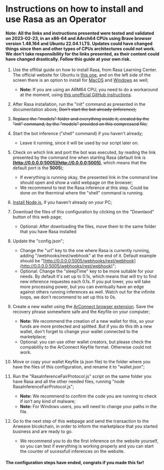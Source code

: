 # Instructions on how to install and use Rasa as an Operator

#### **Note:** All the links and instructions presented were tested and validated on 2023-02-23, in an x86-64 and AArch64 CPUs using Brave browser version 1.48.164 and Ubuntu 22.04.1 LTS. Updates could have changed things since then and other types of CPUs architectures could not work. We don't take responsibility for the links presented, as their content could have changed drastically. **Follow this guide at your own risk.**

1. Use the offitial guide on how to install Rasa, from Rasa Learning Center. The official website for Ubuntu is [this one](https://learning.rasa.com/installation/ubuntu/), and on the left side of the screen there is an option to install for [MacOS](https://learning.rasa.com/installation/mac/) and [Windows](https://learning.rasa.com/installation/) as well;

    * **Note:** If you are using an ARM64 CPU, you need to do a workaround at the moment, using [this unofficial GitHub instructions](https://github.com/khalo-sa/rasa-apple-silicon).

1. After Rasa installation, run the "init" command as presented in the documentation above; ~~Don't start the bot already (inference);~~

1. ~~Replace the "models" folder and everything inside it, created by the "init" command, by the "models" provided on this compressed file;~~

1. Start the bot inference ("shell" command) if you haven't already;

    * Leave it running, since it will be used by our script later on.

1. Check on which link and port the bot was executed, by reading the link presented by the command line when starting Rasa (default link is **[http://0.0.0.0:5005](http://0.0.0.0:5005)**, which means that the default port is the **5005**);

    * If everything is running okay, the presented link in the command line should open and show a valid webpage on the browser;
    * We recommend to test the Rasa inference at this step. Could be done on the therminal where the "shell" command is running.

1. [Install Node.js](https://nodejs.org/en/download/), if you haven't already on your PC;

1. Download the files of this configuration by clicking on the "Downlaod" button of this web page;

    * Optional: After downloading the files, move them to the same folder that you have Rasa installed

1. Update the "config.json";

   * Change the "url" key to the one where Rasa is currently running, adding "/webhooks/rest/webhook" at the end of it. Default example should be "[http://0.0.0.0:5005/webhooks/rest/webhook](http://0.0.0.0:5005/webhooks/rest/webhook)";
   * Optional: Change the "sleepTime" key to be more suitable for your needs. By default it's set up to 0.1s, which means that will try to find new inference requestes each 0.1s. If you put lower, you will take more processing power, but you can eventually have an edge against others running inferences as well. Watch out for the infinite loops, we don't recommend to set up this to 0s.
  
1. Create a new wallet using the [ArConnect browser extension](https://chrome.google.com/webstore/detail/arconnect/einnioafmpimabjcddiinlhmijaionap). Save the recovery phrase somewhere safe and the Keyfile on your computer;

   * **Note:** We recommend the creation of a new wallet for this, so your funds are more protected and splitted. But if you do this ith a new wallet, don't forget to change your wallet connected to the marketplace;
   * Optional: you can use other wallet creators, but please check the compability to the ArConnect Keyfile format. Otherwise could not work.
  
1. Move or copy your wallet Keyfile (a json file) to the folder where you have the files of this configuration, and rename it to "wallet.json";

1. Run the "RasaInferenceFairProtocol.js" script on the same folder you have Rasa and all the other needed files, running "node RasaInferenceFairProtocol.js";

   * **Note:** We recommend to confirm the code you are running to check if isn't any kind of malware;
   * **Note:** For Windows users, you will need to change your paths in the file.
  
1. Go to the next step of this webpage and send the transaction to the Arweave blcokchain, in order to inform the marketplace that you started business and are ready to go.

   * We recommend you to do the first inference on the website yourself, so you can test if everything is working properly and you can start the counter of sucessfull inferences on the website.

#### The configuration steps have ended, congrats if you made this far!

